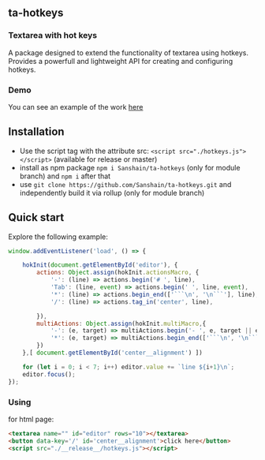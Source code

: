 ## ta-hotkeys

### Textarea with hot keys 

A package designed to extend the functionality of textarea using hotkeys. Provides a powerfull and lightweight API for creating and configuring hotkeys. 

### Demo

You can see an example of the work [here](https://sanshain.github.io/ta-hotkeys/)

## Installation

- Use the script tag with the attribute src: `<script src="./hotkeys.js"></script>` (available for release or master)
- install as npm package `npm i Sanshain/ta-hotkeys` (only for module branch) and `npm i` after that
- use `git clone https://github.com/Sanshain/ta-hotkeys.git` and independently build it via rollup (only for module branch)

## Quick start

Explore the following example:




```js
window.addEventListener('load', () => {

	hokInit(document.getElementById('editor'), {
		actions: Object.assign(hokInit.actionsMacro, { 
			'-': (line) => actions.begin('# ', line),
			'Tab': (line, event) => actions.begin('	', line, event),				
			'*': (line) => actions.begin_end(['```\n', '\n```'], line),
			'/': (line) => actions.tag_in('center', line),

		}),
		multiActions: Object.assign(hokInit.multiMacro,{
			'-': (e, target) => multiActions.begin('- ', e, target || editor || e.target),
			'*': (e, target) => multiActions.begin_end(['```\n', '\n```'], e, target || editor || e.target)
		})
	},[ document.getElementById('center__alignment') ])

	for (let i = 0; i < 7; i++) editor.value += `line ${i+1}\n`;			
	editor.focus();
});
```

### Using

for html page: 

```html
<textarea name="" id="editor" rows="10"></textarea>
<button data-key='/' id='center__alignment'>click here</button>
<script src="./__release__/hotkeys.js"></script>
```


